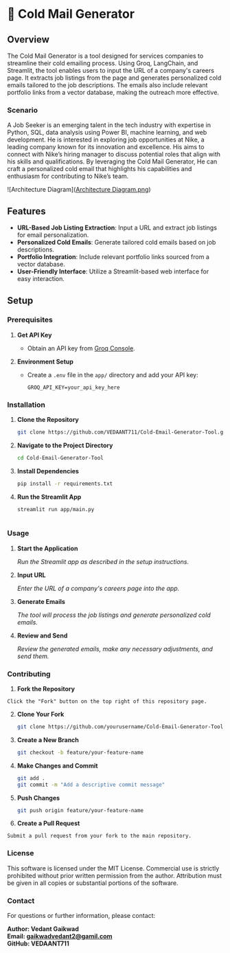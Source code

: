 # 📧 Cold Mail Generator

## Overview

The Cold Mail Generator is a tool designed for services companies to streamline their cold emailing process. Using Groq, LangChain, and Streamlit, the tool enables users to input the URL of a company's careers page. It extracts job listings from the page and generates personalized cold emails tailored to the job descriptions. The emails also include relevant portfolio links from a vector database, making the outreach more effective.

### Scenario

A Job Seeker is an emerging talent in the tech industry with expertise in Python, SQL, data analysis using Power BI, machine learning, and web development. He is interested in exploring job opportunities at Nike, a leading company known for its innovation and excellence. His aims to connect with Nike’s hiring manager to discuss potential roles that align with his skills and qualifications. By leveraging the Cold Mail Generator, He can craft a personalized cold email that highlights his capabilities and enthusiasm for contributing to Nike’s team.

![Architecture Diagram]([Architecture Diagram.png](https://github.com/VEDAANT711/Cold-Email-Generator-Tool/blob/main/Architecture%20Diagram.png?raw=true))

## Features

- **URL-Based Job Listing Extraction**: Input a URL and extract job listings for email personalization.
- **Personalized Cold Emails**: Generate tailored cold emails based on job descriptions.
- **Portfolio Integration**: Include relevant portfolio links sourced from a vector database.
- **User-Friendly Interface**: Utilize a Streamlit-based web interface for easy interaction.

## Setup

### Prerequisites

1. **Get API Key**
   - Obtain an API key from [Groq Console](https://console.groq.com/keys).

2. **Environment Setup**
   - Create a `.env` file in the `app/` directory and add your API key:
     ```
     GROQ_API_KEY=your_api_key_here
     ```

### Installation

1. **Clone the Repository**

    ```bash
    git clone https://github.com/VEDAANT711/Cold-Email-Generator-Tool.git

2. **Navigate to the Project Directory**

    ```bash
    cd Cold-Email-Generator-Tool

3. **Install Dependencies**

    ```bash
    pip install -r requirements.txt

 4. **Run the Streamlit App**

    ```bash
    streamlit run app/main.py
   
### Usage

1. **Start the Application**

    *Run the Streamlit app as described in the setup instructions.*

2. **Input URL**

    *Enter the URL of a company's careers page into the app.*

3. **Generate Emails**

    *The tool will process the job listings and generate personalized  cold emails.* 

4. **Review and Send**

    *Review the generated emails, make any necessary adjustments, and  send them.*


### Contributing

1. **Fork the Repository** 

`Click the "Fork" button on the top right of this repository page.`

2. **Clone Your Fork**
   ```bash
   git clone https://github.com/yourusername/Cold-Email-Generator-Tool.git

3. **Create a New Branch**

   ```bash
   git checkout -b feature/your-feature-name

4. **Make Changes and Commit**
   ```bash
   git add .
   git commit -m "Add a descriptive commit message"

5. **Push Changes**

   ```bash
   git push origin feature/your-feature-name

6. **Create a Pull Request**

```Submit a pull request from your fork to the main repository.```



### License
This software is licensed under the MIT License. Commercial use is strictly prohibited without prior written permission from the author. Attribution must be given in all copies or substantial portions of the software.

### Contact
For questions or further information, please contact:

**Author: Vedant Gaikwad**       
**Email: gaikwadvedant2@gamil.com**  
**GitHub: VEDAANT711**
